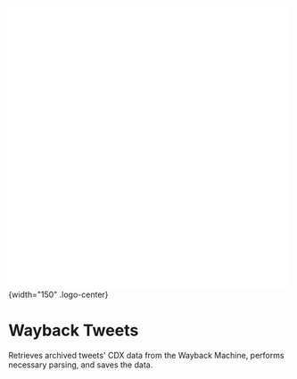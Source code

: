 ![Logo](assets/parthenon.svg){width="150" .logo-center}

# Wayback Tweets

Retrieves archived tweets' CDX data from the Wayback Machine, performs necessary parsing, and saves the data.
